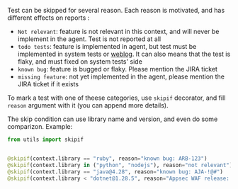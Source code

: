 Test can be skipped for several reason. Each reason is motivated, and has different effects on reports : 

* `Not relevant`: feature is not relevant in this context, and will never be implement in the agent. Test is not reported at all
* `todo tests`: feature is implemented in agent, but test must be implemented in system tests or [weblog](../edit/weblog.md). It can also means that the test is flaky, and must fixed on system tests' side
* `known bug`: feature is bugged or flaky. Please mention the JIRA ticket
* `missing feature`: not yet implemented in the agent, please mention the JIRA ticket if it exists

To mark a test with one of theese categories, use `skipif` decorator, and fill `reason` argument with it (you can append more details).

The skip condition can use library name and version, and even do some comparizon. Example:

```python
from utils import skipif


@skipif(context.library == "ruby", reason="known bug: ARB-123")
@skipif(context.library in ("python", "nodejs"), reason="not relevant")
@skipif(context.library == "java@4.28", reason="known bug: AJA-!@#")
@skipif(context.library < "dotnet@1.28.5", reason="Appsec WAF release: 1.28.5")
```
